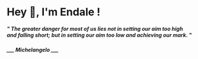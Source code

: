 <h1 title="head"> Hey 👋, I'm Endale !</h1>

**<h5><i>" The greater danger for most of us lies not in setting our aim too high and falling short; but in setting our aim too low and achieving our mark. "</i></h5>**

*<b>___ Michelangelo ___</b>*
